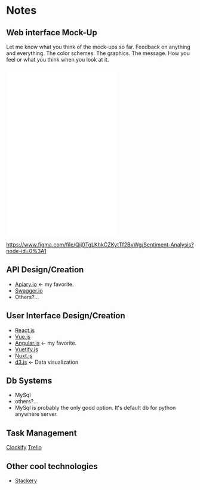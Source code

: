 # Notes

## Web interface Mock-Up
Let me know what you think of the mock-ups so far. Feedback on anything and everything. The color schemes. The graphics. The message. How you feel or what you think when you look at it.


![alt text](/desktop/homepage_mock1.pdf)
![alt text](/desktop/homepage_mock2.pdf)
![alt text](/desktop/input_mock.pdf)

https://www.figma.com/file/Qij0TgLKhkCZKytTf2BvWg/Sentiment-Analysis?node-id=0%3A1

## API Design/Creation
- [Apiary.io](https://apiary.io/) <- my favorite.
- [Swagger.io](https://swagger.io/)
- Others?...

## User Interface Design/Creation
- [React.js](https://reactjs.org/)
- [Vue.js](https://vuejs.org/)
- [Angular.js](https://angular.io/) <- my favorite.
- [Vuetify.js](https://demos.creative-tim.com/vuetify-material-dashboard/#/dashboard?ref=vuetifyjs.com)
- [Nuxt.js](https://nuxtjs.org/)
- [d3.js](https://github.com/d3/d3/wiki/Gallery) <- Data visualization

## Db Systems
- MySql
- others?...
- MySql is probably the only good option.  It's default db for python anywhere server.
## Task Management
[Clockify](https://clockify.me/)
[Trello](https://trello.com/en-US)
## Other cool technologies
- [Stackery](https://www.stackery.io/)
